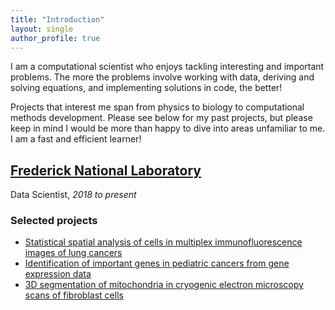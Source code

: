 ```yaml
---
title: "Introduction"
layout: single
author_profile: true
---
```


I am a computational scientist who enjoys tackling interesting and important problems. The more the problems involve working with data, deriving and solving equations, and implementing solutions in code, the better!

Projects that interest me span from physics to biology to computational methods development. Please see below for my past projects, but please keep in mind I would be more than happy to dive into areas unfamiliar to me. I am a fast and efficient learner!

## [Frederick National Laboratory](https://frederick.cancer.gov/)

Data Scientist, *2018 to present*

### Selected projects

* [Statistical spatial analysis of cells in multiplex immunofluorescence images of lung cancers](bleh.md)
* [Identification of important genes in pediatric cancers from gene expression data](bleh.md)
* [3D segmentation of mitochondria in cryogenic electron microscopy scans of fibroblast cells](bleh.md)
